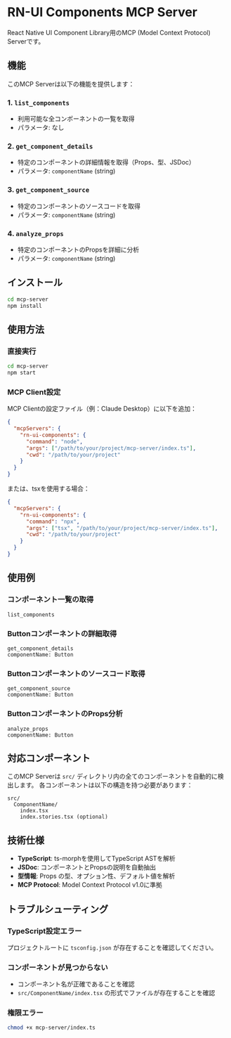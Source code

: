 # RN-UI Components MCP Server

React Native UI Component Library用のMCP (Model Context Protocol) Serverです。

## 機能

このMCP Serverは以下の機能を提供します：

### 1. `list_components`
- 利用可能な全コンポーネントの一覧を取得
- パラメータ: なし

### 2. `get_component_details`
- 特定のコンポーネントの詳細情報を取得（Props、型、JSDoc）
- パラメータ: `componentName` (string)

### 3. `get_component_source`
- 特定のコンポーネントのソースコードを取得
- パラメータ: `componentName` (string)

### 4. `analyze_props`
- 特定のコンポーネントのPropsを詳細に分析
- パラメータ: `componentName` (string)

## インストール

```bash
cd mcp-server
npm install
```

## 使用方法

### 直接実行
```bash
cd mcp-server
npm start
```

### MCP Client設定

MCP Clientの設定ファイル（例：Claude Desktop）に以下を追加：

```json
{
  "mcpServers": {
    "rn-ui-components": {
      "command": "node",
      "args": ["/path/to/your/project/mcp-server/index.ts"],
      "cwd": "/path/to/your/project"
    }
  }
}
```

または、tsxを使用する場合：

```json
{
  "mcpServers": {
    "rn-ui-components": {
      "command": "npx",
      "args": ["tsx", "/path/to/your/project/mcp-server/index.ts"],
      "cwd": "/path/to/your/project"
    }
  }
}
```

## 使用例

### コンポーネント一覧の取得
```
list_components
```

### Buttonコンポーネントの詳細取得
```
get_component_details
componentName: Button
```

### Buttonコンポーネントのソースコード取得
```
get_component_source
componentName: Button
```

### ButtonコンポーネントのProps分析
```
analyze_props
componentName: Button
```

## 対応コンポーネント

このMCP Serverは `src/` ディレクトリ内の全てのコンポーネントを自動的に検出します。
各コンポーネントは以下の構造を持つ必要があります：

```
src/
  ComponentName/
    index.tsx
    index.stories.tsx (optional)
```

## 技術仕様

- **TypeScript**: ts-morphを使用してTypeScript ASTを解析
- **JSDoc**: コンポーネントとPropsの説明を自動抽出
- **型情報**: Props の型、オプション性、デフォルト値を解析
- **MCP Protocol**: Model Context Protocol v1.0に準拠

## トラブルシューティング

### TypeScript設定エラー
プロジェクトルートに `tsconfig.json` が存在することを確認してください。

### コンポーネントが見つからない
- コンポーネント名が正確であることを確認
- `src/ComponentName/index.tsx` の形式でファイルが存在することを確認

### 権限エラー
```bash
chmod +x mcp-server/index.ts
